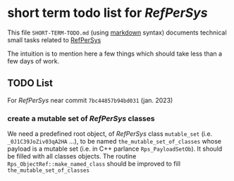 # short term todo list for *RefPerSys* #

This file `SHORT-TERM-TODO.md` (using
[markdown](https://en.wikipedia.org/wiki/Markdown) syntax) documents
technical small tasks related to [RefPerSys](http://refpersys.org/)

The intuition is to mention here a few things which should take less
than a few days of work.

## TODO List

For *RefPerSys* near commit `7bc44857b94bd031` (jan. 2023)

### create a mutable set of *RefPerSys* classes

We need a predefined root object, of *RefPerSys* class `mutable_set`
(i.e. `_0J1C39JoZiv03qA2HA` ...), to be named
`the_mutable_set_of_classes` whose payload is a mutable set (i.e. in
C++ parlance `Rps_PayloadSetOb`). It should be filled with all classes
objects. The routine `Rps_ObjectRef::make_named_class` should be
improved to fill `the_mutable_set_of_classes`
